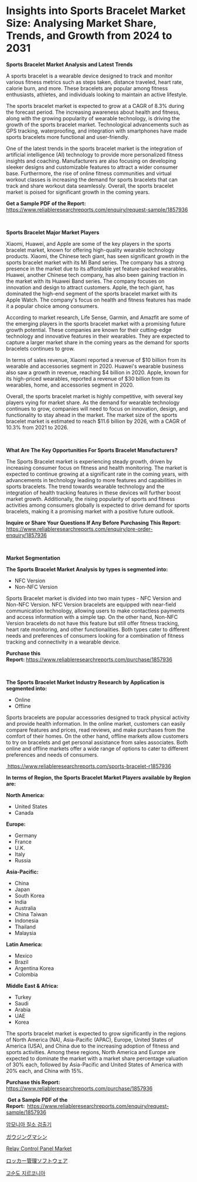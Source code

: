 <p><h1>Insights into Sports Bracelet Market Size: Analysing Market Share, Trends, and Growth from 2024 to 2031</h1></p><p><strong>Sports Bracelet Market Analysis and Latest Trends</strong></p>
<p><p>A sports bracelet is a wearable device designed to track and monitor various fitness metrics such as steps taken, distance traveled, heart rate, calorie burn, and more. These bracelets are popular among fitness enthusiasts, athletes, and individuals looking to maintain an active lifestyle.</p><p>The sports bracelet market is expected to grow at a CAGR of 8.3% during the forecast period. The increasing awareness about health and fitness, along with the growing popularity of wearable technology, is driving the growth of the sports bracelet market. Technological advancements such as GPS tracking, waterproofing, and integration with smartphones have made sports bracelets more functional and user-friendly.</p><p>One of the latest trends in the sports bracelet market is the integration of artificial intelligence (AI) technology to provide more personalized fitness insights and coaching. Manufacturers are also focusing on developing sleeker designs and customizable features to attract a wider consumer base. Furthermore, the rise of online fitness communities and virtual workout classes is increasing the demand for sports bracelets that can track and share workout data seamlessly. Overall, the sports bracelet market is poised for significant growth in the coming years.</p></p>
<p><strong>Get a Sample PDF of the Report:&nbsp;</strong> <a href="https://www.reliableresearchreports.com/enquiry/request-sample/1857936">https://www.reliableresearchreports.com/enquiry/request-sample/1857936</a></p>
<p>&nbsp;</p>
<p><strong>Sports Bracelet Major Market Players</strong></p>
<p><p>Xiaomi, Huawei, and Apple are some of the key players in the sports bracelet market, known for offering high-quality wearable technology products. Xiaomi, the Chinese tech giant, has seen significant growth in the sports bracelet market with its Mi Band series. The company has a strong presence in the market due to its affordable yet feature-packed wearables. Huawei, another Chinese tech company, has also been gaining traction in the market with its Huawei Band series. The company focuses on innovation and design to attract customers. Apple, the tech giant, has dominated the high-end segment of the sports bracelet market with its Apple Watch. The company's focus on health and fitness features has made it a popular choice among consumers.</p><p>According to market research, Life Sense, Garmin, and Amazfit are some of the emerging players in the sports bracelet market with a promising future growth potential. These companies are known for their cutting-edge technology and innovative features in their wearables. They are expected to capture a larger market share in the coming years as the demand for sports bracelets continues to grow.</p><p>In terms of sales revenue, Xiaomi reported a revenue of $10 billion from its wearable and accessories segment in 2020. Huawei's wearable business also saw a growth in revenue, reaching $4 billion in 2020. Apple, known for its high-priced wearables, reported a revenue of $30 billion from its wearables, home, and accessories segment in 2020.</p><p>Overall, the sports bracelet market is highly competitive, with several key players vying for market share. As the demand for wearable technology continues to grow, companies will need to focus on innovation, design, and functionality to stay ahead in the market. The market size of the sports bracelet market is estimated to reach $11.6 billion by 2026, with a CAGR of 10.3% from 2021 to 2026.</p></p>
<p>&nbsp;</p>
<p><strong>What Are The Key Opportunities For Sports Bracelet Manufacturers?</strong></p>
<p><p>The Sports Bracelet market is experiencing steady growth, driven by increasing consumer focus on fitness and health monitoring. The market is expected to continue growing at a significant rate in the coming years, with advancements in technology leading to more features and capabilities in sports bracelets. The trend towards wearable technology and the integration of health tracking features in these devices will further boost market growth. Additionally, the rising popularity of sports and fitness activities among consumers globally is expected to drive demand for sports bracelets, making it a promising market with a positive future outlook.</p></p>
<p><strong>Inquire or Share Your Questions If Any Before Purchasing This Report:</strong> <a href="https://www.reliableresearchreports.com/enquiry/pre-order-enquiry/1857936">https://www.reliableresearchreports.com/enquiry/pre-order-enquiry/1857936</a></p>
<p>&nbsp;</p>
<p><strong>Market Segmentation</strong></p>
<p><strong>The Sports Bracelet Market Analysis by types is segmented into:</strong></p>
<p><ul><li>NFC Version</li><li>Non-NFC Version</li></ul></p>
<p><p>Sports Bracelet market is divided into two main types - NFC Version and Non-NFC Version. NFC Version bracelets are equipped with near-field communication technology, allowing users to make contactless payments and access information with a simple tap. On the other hand, Non-NFC Version bracelets do not have this feature but still offer fitness tracking, heart rate monitoring, and other functionalities. Both types cater to different needs and preferences of consumers looking for a combination of fitness tracking and connectivity in a wearable device.</p></p>
<p><strong>Purchase this Report:&nbsp;</strong><a href="https://www.reliableresearchreports.com/purchase/1857936">https://www.reliableresearchreports.com/purchase/1857936</a></p>
<p>&nbsp;</p>
<p><strong>The Sports Bracelet Market Industry Research by Application is segmented into:</strong></p>
<p><ul><li>Online</li><li>Offline</li></ul></p>
<p><p>Sports bracelets are popular accessories designed to track physical activity and provide health information. In the online market, customers can easily compare features and prices, read reviews, and make purchases from the comfort of their homes. On the other hand, offline markets allow customers to try on bracelets and get personal assistance from sales associates. Both online and offline markets offer a wide range of options to cater to different preferences and needs of consumers.</p></p>
<p><a href="https://www.reliableresearchreports.com/sports-bracelet-r1857936">&nbsp;https://www.reliableresearchreports.com/sports-bracelet-r1857936</a></p>
<p><strong>In terms of Region, the Sports Bracelet Market Players available by Region are:</strong></p>
<p>
    <p> <strong> North America: </strong>
        <ul>
            <li>United States</li>
            <li>Canada</li>
        </ul>
        </p> 
    <p> <strong> Europe: </strong>
        <ul>
            <li>Germany</li>
            <li>France</li>
            <li>U.K.</li>
            <li>Italy</li>
            <li>Russia</li>
        </ul>
        </p> 
    <p> <strong> Asia-Pacific: </strong>
        <ul>
            <li>China</li>
            <li>Japan</li>
            <li>South Korea</li>
            <li>India</li>
            <li>Australia</li>
            <li>China Taiwan</li>
            <li>Indonesia</li>
            <li>Thailand</li>
            <li>Malaysia</li>
        </ul>
        </p> 
    <p> <strong> Latin America: </strong>
        <ul>
            <li>Mexico</li>
            <li>Brazil</li>
            <li>Argentina Korea</li>
            <li>Colombia</li>
        </ul>
        </p> 
    <p> <strong> Middle East & Africa: </strong>
        <ul>
            <li>Turkey</li>
            <li>Saudi</li>
            <li>Arabia</li>
            <li>UAE</li>
            <li>Korea</li>
        </ul>
    </p>
    </p>
<p><p>The sports bracelet market is expected to grow significantly in the regions of North America (NA), Asia-Pacific (APAC), Europe, United States of America (USA), and China due to the increasing adoption of fitness and sports activities. Among these regions, North America and Europe are expected to dominate the market with a market share percentage valuation of 30% each, followed by Asia-Pacific and United States of America with 20% each, and China with 15%.</p></p>
<p><strong>Purchase this Report: </strong><a href="https://www.reliableresearchreports.com/purchase/1857936">https://www.reliableresearchreports.com/purchase/1857936</a></p>
<p>&nbsp;<strong>Get a Sample PDF of the Report:&nbsp;&nbsp;</strong><a href="https://www.reliableresearchreports.com/enquiry/request-sample/1857936">https://www.reliableresearchreports.com/enquiry/request-sample/1857936</a></p>
<p><strong></strong></p>
<p><p><a href="https://github.com/JackieFauhey9089475/Market-Research-Report-List-2/blob/main/2368644159285.md">암모니아 질소 검출기</a></p><p><a href="https://github.com/KaliMetz2023/Market-Research-Report-List-1/blob/main/6218185149571.md">ガウジングマシン</a></p><p><a href="https://github.com/eeenafisainka/Market-Research-Report-List-1/blob/main/relay-control-panel-market.md">Relay Control Panel Market</a></p><p><a href="https://github.com/JoanaNitzsche/Market-Research-Report-List-1/blob/main/7622783149570.md">ロッカー管理ソフトウェア</a></p><p><a href="https://github.com/Howaoole34545/Market-Research-Report-List-2/blob/main/4332304159284.md">고순도 지르코니아</a></p></p>